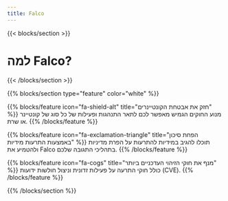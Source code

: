 ```yaml
---
title: Falco
---
```


{{< blocks/section >}}
<div class="col">
<h1 class="text-center">למה Falco?</h1>
</div>

{{< /blocks/section >}}



{{% blocks/section type="feature" color="white" %}}

{{% blocks/feature icon="fa-shield-alt" title="חזק את אבטחת הקונטיינרים" %}}
מנוע החוקים הגמיש מאפשר לכם לתאר התנהגות ופעילות של כל סוג של קונטיינר או שרת.
{{% /blocks/feature %}}

{{% blocks/feature icon="fa-exclamation-triangle" title="הפחת סיכון באמצעות התרעות מידיות" %}}
תוכלו להגיב במידיות להתרעות על הפרת מדיניות ולהטמיע את 
Falco
בתהליכי התגובה שלכם.
{{% /blocks/feature %}}

{{% blocks/feature icon="fa-cogs" title="מנף את חוקי הזיהוי העדכניים ביותר" %}}
כולל חוקי התרעה על פעילות זדונית וניצול חולשות ידועות (CVE).
{{% /blocks/feature %}}


{{% /blocks/section %}}
